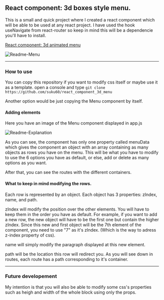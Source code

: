 ## React component: 3d boxes style menu.

This is a small and quick project where I created a react component which will be able to be used at any react project. 
I have used the hook useNavigate from react-router so keep in mind this will be a dependencie you'll have to install.


<a href="https://master.d25zrinbp7rhel.amplifyapp.com/" target="_blank">React component: 3d animated menu</a>  

![Readme-Menu](https://user-images.githubusercontent.com/96541489/170888585-c0010e4a-7e75-4a06-8909-ce10743547ad.png)

---

### How to use

You can copy this repository if you want to modify css itself or maybe use it as a template.
open a console and type ```git clone https://github.com/suku60/react_component_3d_menu```

Another option would be just copying the Menu component by itself.

#### Adding elements

Here you have an image of the Menu component displayed in app.js

![Readme-Explanation](https://user-images.githubusercontent.com/96541489/170888635-5b4afddf-f708-4890-8867-ad2f4f17edb4.png)

As you can see, the component has only one property called menuData which gives the component an object with an array containing as many objects as rows you have on the menu. This will be what you have to modify to use the 6 options you have as default, or else, add or delete as many options as you want. 

After that, you can see the routes with the different containers.

#### What to keep in mind modifying the rows.
Each row is represented by an object. Each object has 3 properties: zIndex, name, and path. 

zIndex will modify the position over the other elements. You will have to keep them in the order you have as default. For example, if you want to add a new row, the new object will have to be the first one but contain the higher zIndex. Since this new and first object will be the 7th element of the component, you need to use "7" as it's zIndex. (Which is the way to adress z-index property of css).

name will simply modify the paragraph displayed at this new element.

path will be the location this row will redirect you. As you will see down in routes, each route has a path corresponding to it's container. 

---

### Future developement

My intention is that you will also be able to modify some css's properties such as heigh and width of the whole block using only the props. 
